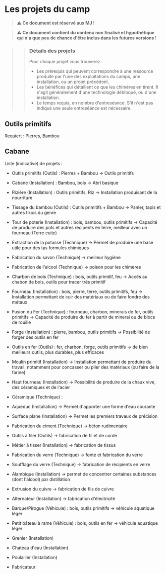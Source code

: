 # Les projets du camp

> **⚠️ Ce document est réservé aux MJ !**

> **⚠️ Ce document contient du contenu non finalisé et hypothétique qui n'a que peu de chance d'être inclus dans les futures versions !**

>> ### Détails des projets
>> 
>> Pour chaque projet vous trouverez :
>> * Les prérequis qui peuvent correspondre à une ressource produite par l'une des exploitations du camps, une installation, ou un projet précédent.
>> * Les bénéfices qui détaillent ce que les chimères en tirent. Il s'agit généralement d'une technologie débloqué, ou d'une installation.
>> * Le temps requis, en nombre d'entreséance. S'il n'est pas indiqué une seule entreséance est nécessaire.


## Outils primitifs

Requiert : Pierres, Bambou


## Cabane



Liste (indicative) de projets :

* Outils primitifs (Outils) : Pierres + Bambou -> Outils primitifs
* Cabane (Installation) : Bambou, bois -> Abri basique
* Rizière (Installation) : Outils primitifs, Riz -> Installation produisant de la nourriture
* Tissage du bambou (Outils) : Outils primitifs + Bambou -> Panier, tapis et autres trucs du genre
* Tour de poterie (Installation) : bois, bambou, outils primitifs -> Capacité de produire des pots et autres récipents en terre, meilleur avec un fourneau (Terre cuite)
* Extraction de la potasse (Technique) -> Permet de produire une base utile pour des tas formules chimiques
* Fabrication du savon (Technique) -> meilleur hygiène
* Fabrication de l'alcool (Technique) -> poison pour les chimères
* Charbon de bois (Technique) : bois, outils primitif, feu -> Accès au chabon de bois, outils pour tracer très primitif
* Fourneau (Installation) : bois, pierre, terre, outils primitifs, feu -> Installation permettant de cuir des matériaux ou de faire fondre des métaux
* Fusion du Fer (Technique) : fourneau, charbon, minerais de fer, outils primitifs -> Capacité de produire du fer à partir de minerai ou de blocs de rouille
* Forge (Installation) : pierre, bambou, outils primitifs -> Possibilité de forger des outils en fer
* Outils en fer (Outils) : fer, charbon, forge, outils primitifs -> de bien meilleurs outils, plus durables, plus efficaces
* Moulin primitif (Installation) -> Installation permettant de produire du travail, notamment pour concasser ou piler des matériaux (ou faire de la farine)
* Haut fourneau (Installation) -> Possibilité de produire de la chaux vive, des céramiques et de l'acier
* Céramique (Technique) : 

* Aqueduc (Installation) -> Permet d'apporter une forme d'eau courante
* Surface plane (Installation) -> Permet les premiers travaux de précision

* Fabrication du ciment (Technique) -> béton rudimentaire

* Outils à filer (Outils) -> fabrication de fil et de corde
* Métier à tisser (Installation) -> fabrication de tissus

* Fabrication du verre (Technique) -> fonte et fabrication du verre
* Soufflage du verre (Technique) -> fabrication de récipients en verre

* Alambique (Installation) -> permet de concentrer certaines substances (dont l'alcool) par distillation

* Extrusion du cuivre -> fabrication de fils de cuivre

* Alternateur (Installation) -> fabrication d'électricité

* Barque/Pirogue (Véhicule) : bois, outils primitifs -> véhicule aquatique léger

* Petit bâteau à rame (Véhicule) : bois, outils en fer -> véhicule aquatique léger

* Grenier (Installation)
* Chateau d'eau (Installation)
* Poulailler (Installation)

* Fabricateur

